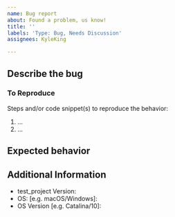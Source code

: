 ```yaml
---
name: Bug report
about: Found a problem, us know!
title: ''
labels: 'Type: Bug, Needs Discussion'
assignees: KyleKing

---
```


## Describe the bug

<!-- TODO: Describe the bug -->
### To Reproduce

<!-- TODO: How can someone else replicate the issue -->

Steps and/or code snippet(s) to reproduce the behavior:

1. ...
2. ...

## Expected behavior

<!-- TODO: What did you expect? -->

## Additional Information

<!-- TODO: Add any relevant versions -->

- test_project Version:
- OS: [e.g. macOS/Windows]:
- OS Version [e.g. Catalina/10]:

<!-- TODO: Add `pip freeze` or other version information that is relevant -->
